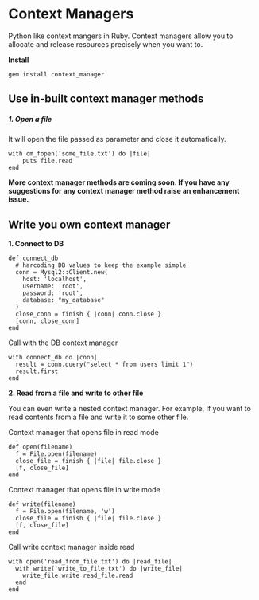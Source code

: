# Context Managers
Python like context mangers in Ruby. Context managers allow you to allocate and release resources precisely when you want to.

**Install**
```
gem install context_manager
```
## Use in-built context manager methods
##### 1. Open a file
It will open the file passed as parameter and close it automatically.
```
with cm_fopen('some_file.txt') do |file|
    puts file.read
end
```
**More context manager methods are coming soon. If you have any suggestions for any context manager method raise an enhancement issue.**

## Write you own context manager

**1. Connect to DB**
```
def connect_db
  # harcoding DB values to keep the example simple
  conn = Mysql2::Client.new(
    host: 'localhost',
    username: 'root',
    password: 'root',
    database: "my_database"
  )
  close_conn = finish { |conn| conn.close }
  [conn, close_conn]
end
```
Call with the DB context manager
```
with connect_db do |conn|
  result = conn.query("select * from users limit 1")
  result.first
end
```

**2. Read from a file and write to other file**

You can even write a nested context manager. For example, If you want to read contents from a file and write it to some other file.

Context manager that opens file in read mode
```
def open(filename)
  f = File.open(filename)
  close_file = finish { |file| file.close }
  [f, close_file]
end
```
Context manager that opens file in write mode
```
def write(filename)
  f = File.open(filename, 'w')
  close_file = finish { |file| file.close }
  [f, close_file]
end
```
Call write context manager inside read
```
with open('read_from_file.txt') do |read_file|
  with write('write_to_file.txt') do |write_file|
    write_file.write read_file.read
  end
end
```
